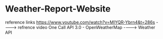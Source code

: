 # Weather-Report-Website

reference links
https://www.youtube.com/watch?v=MIYQR-Ybrn4&t=286s ----> refrence video
One Call API 3.0 - OpenWeatherMap ----> Weather API 
